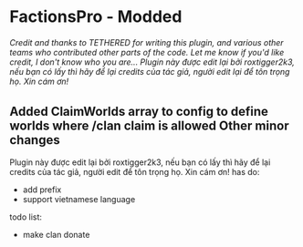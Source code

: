 # FactionsPro - Modded
###### Credit and thanks to TETHERED for writing this plugin, and various other teams who contributed other parts of the code. Let me know if you'd like credit, I don't know who you are... Plugin này được edit lại bởi roxtigger2k3, nếu bạn có lấy thì hãy để lại credits của tác giả, người edit lại để tôn trọng họ. Xin cám ơn!


Added ClaimWorlds array to config to define worlds where /clan claim is allowed
Other minor changes
---------------------------------------------------------------------------

Plugin này được edit lại bởi roxtigger2k3, nếu bạn có lấy thì hãy để lại credits của tác giả, người edit để tôn trọng họ. Xin cám ơn!
has do: 
- add prefix
- support vietnamese language

todo list:
- make clan donate
